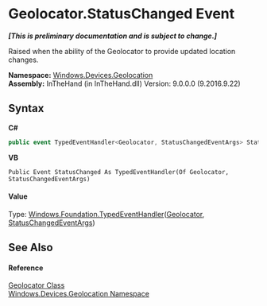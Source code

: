 # Geolocator.StatusChanged Event
 _**\[This is preliminary documentation and is subject to change.\]**_

Raised when the ability of the Geolocator to provide updated location changes.

**Namespace:**&nbsp;<a href="N_Windows_Devices_Geolocation">Windows.Devices.Geolocation</a><br />**Assembly:**&nbsp;InTheHand (in InTheHand.dll) Version: 9.0.0.0 (9.2016.9.22)

## Syntax

**C#**<br />
``` C#
public event TypedEventHandler<Geolocator, StatusChangedEventArgs> StatusChanged
```

**VB**<br />
``` VB
Public Event StatusChanged As TypedEventHandler(Of Geolocator, StatusChangedEventArgs)
```


#### Value
Type: <a href="T_Windows_Foundation_TypedEventHandler_2">Windows.Foundation.TypedEventHandler</a>(<a href="T_Windows_Devices_Geolocation_Geolocator">Geolocator</a>, <a href="T_Windows_Devices_Geolocation_StatusChangedEventArgs">StatusChangedEventArgs</a>)

## See Also


#### Reference
<a href="T_Windows_Devices_Geolocation_Geolocator">Geolocator Class</a><br /><a href="N_Windows_Devices_Geolocation">Windows.Devices.Geolocation Namespace</a><br />
